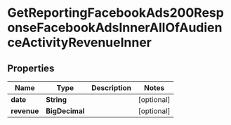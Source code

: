 

# GetReportingFacebookAds200ResponseFacebookAdsInnerAllOfAudienceActivityRevenueInner


## Properties

| Name | Type | Description | Notes |
|------------ | ------------- | ------------- | -------------|
|**date** | **String** |  |  [optional] |
|**revenue** | **BigDecimal** |  |  [optional] |



